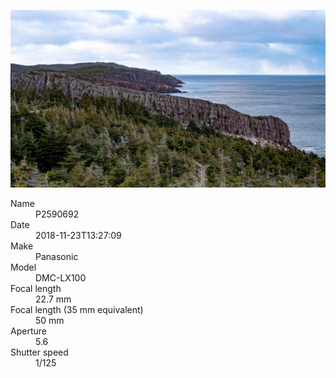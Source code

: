 [![P2590692](/photos/hd/P2590692.jpg)](/photos/full/P2590692.jpg?raw=true)

<dl>
  <dt>Name</dt>
  <dd>P2590692</dd>
  <dt>Date</dt>
  <dd>2018-11-23T13:27:09</dd>
  <dt>Make</dt>
  <dd>Panasonic</dd>
  <dt>Model</dt>
  <dd>DMC-LX100</dd>
  <dt>Focal length</dt>
  <dd>22.7 mm</dd>
  <dt>Focal length (35 mm equivalent)</dt>
  <dd>50 mm</dd>
  <dt>Aperture</dt>
  <dd>5.6</dd>
  <dt>Shutter speed</dt>
  <dd>1/125</dd>
</dl>
